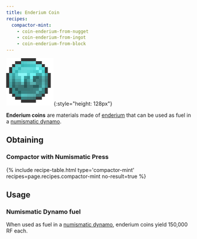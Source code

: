 ```yaml
---
title: Enderium Coin
recipes:
  compactor-mint:
    - coin-enderium-from-nugget
    - coin-enderium-from-ingot
    - coin-enderium-from-block
---
```


![Enderium coin](/assets/images/thermal-foundation/coin-enderium.png){:style="height: 128px"}


**Enderium coins** are materials made of
[enderium](/docs/thermal-foundation/items/materials/ingots/enderium-ingot/) that
can be used as fuel in a [numismatic
dynamo](/docs/thermal-expansion/dynamos/numismatic-dynamo/).


Obtaining
---------

### Compactor with Numismatic Press
{% include recipe-table.html type='compactor-mint' recipes=page.recipes.compactor-mint no-result=true %}


Usage
-----

### Numismatic Dynamo fuel
When used as fuel in a [numismatic
dynamo](/docs/thermal-expansion/dynamos/numismatic-dynamo/), enderium coins
yield 150,000 RF each.
